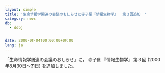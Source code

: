 ```yaml
---
layout: simple
title: '生命情報学関連の会議のおしらせに寺子屋『情報生物学』  第３回追加　'
category: news
db:
  - ddbj


date: 2000-08-04T00:00:00+09:00
lang: ja
---
```


「生命情報学関連の会議のおしらせ」に， 寺子屋 『情報生物学』 第３回 (2000年8月30日～31日) を追加しました。

